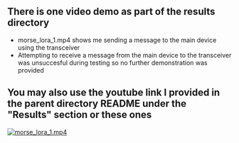 ## There is one video demo as part of the results directory
- morse_lora_1.mp4 shows me sending a message to the main device using the transceiver
- Attempting to receive a message from the main device to the transceiver was unsuccesful during testing so no further demonstration was provided

## You may also use the youtube link I provided in the parent directory README under the "Results" section or these ones
[![morse_lora_1.mp4]()](https://youtu.be/h2kwZLLiumo)

